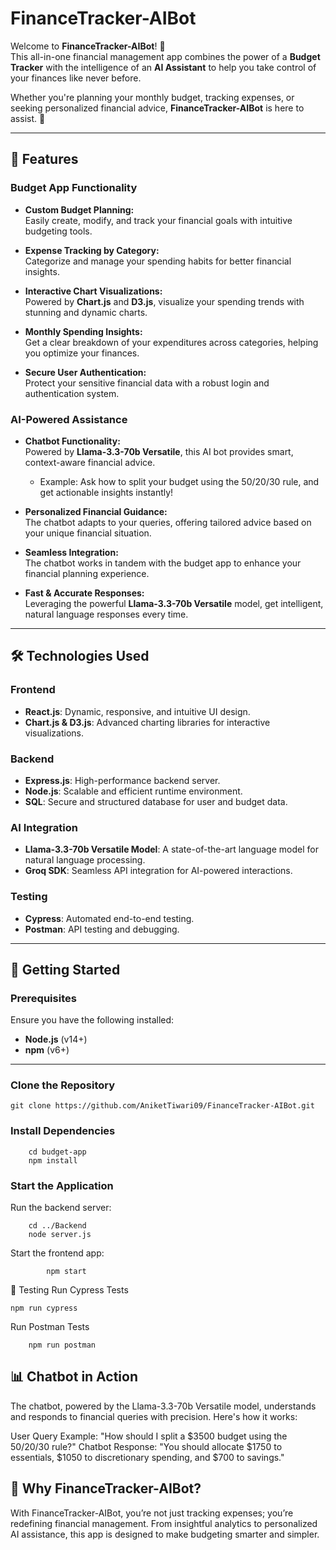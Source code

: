 # FinanceTracker-AIBot

Welcome to **FinanceTracker-AIBot**! 🎉  
This all-in-one financial management app combines the power of a **Budget Tracker** with the intelligence of an **AI Assistant** to help you take control of your finances like never before.

Whether you're planning your monthly budget, tracking expenses, or seeking personalized financial advice, **FinanceTracker-AIBot** is here to assist. 🚀

---

## 🌟 Features

### Budget App Functionality
- **Custom Budget Planning:**  
  Easily create, modify, and track your financial goals with intuitive budgeting tools.

- **Expense Tracking by Category:**  
  Categorize and manage your spending habits for better financial insights.

- **Interactive Chart Visualizations:**  
  Powered by **Chart.js** and **D3.js**, visualize your spending trends with stunning and dynamic charts.

- **Monthly Spending Insights:**  
  Get a clear breakdown of your expenditures across categories, helping you optimize your finances.

- **Secure User Authentication:**  
  Protect your sensitive financial data with a robust login and authentication system.

### AI-Powered Assistance
- **Chatbot Functionality:**  
  Powered by **Llama-3.3-70b Versatile**, this AI bot provides smart, context-aware financial advice.
  - Example: Ask how to split your budget using the 50/20/30 rule, and get actionable insights instantly!

- **Personalized Financial Guidance:**  
  The chatbot adapts to your queries, offering tailored advice based on your unique financial situation.

- **Seamless Integration:**  
  The chatbot works in tandem with the budget app to enhance your financial planning experience.

- **Fast & Accurate Responses:**  
  Leveraging the powerful **Llama-3.3-70b Versatile** model, get intelligent, natural language responses every time.

---

## 🛠️ Technologies Used

### Frontend
- **React.js**: Dynamic, responsive, and intuitive UI design.
- **Chart.js & D3.js**: Advanced charting libraries for interactive visualizations.

### Backend
- **Express.js**: High-performance backend server.
- **Node.js**: Scalable and efficient runtime environment.
- **SQL**: Secure and structured database for user and budget data.

### AI Integration
- **Llama-3.3-70b Versatile Model**: A state-of-the-art language model for natural language processing.
- **Groq SDK**: Seamless API integration for AI-powered interactions.

### Testing
- **Cypress**: Automated end-to-end testing.
- **Postman**: API testing and debugging.

---

## 🚀 Getting Started

### Prerequisites
Ensure you have the following installed:
- **Node.js** (v14+)
- **npm** (v6+)

---

### Clone the Repository
    git clone https://github.com/AniketTiwari09/FinanceTracker-AIBot.git

### Install Dependencies
        cd budget-app
        npm install

### Start the Application
Run the backend server:
        
        cd ../Backend
        node server.js

Start the frontend app:

            npm start

🧪 Testing
Run Cypress Tests

    npm run cypress
        
Run Postman Tests

        npm run postman

## 📊 Chatbot in Action
The chatbot, powered by the Llama-3.3-70b Versatile model, understands and responds to financial queries with precision. Here's how it works:

User Query Example:
"How should I split a $3500 budget using the 50/20/30 rule?"
Chatbot Response:
"You should allocate $1750 to essentials, $1050 to discretionary spending, and $700 to savings."


## 🎉 Why FinanceTracker-AIBot?
With FinanceTracker-AIBot, you’re not just tracking expenses; you’re redefining financial management. From insightful analytics to personalized AI assistance, this app is designed to make budgeting smarter and simpler.

